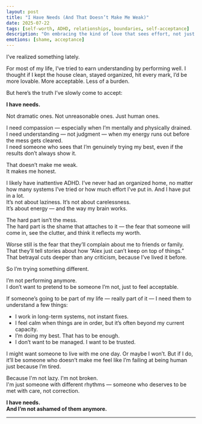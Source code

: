 ```yaml
---
layout: post
title: "I Have Needs (And That Doesn’t Make Me Weak)"
date: 2025-07-22
tags: [self-worth, ADHD, relationships, boundaries, self-acceptance]
description: "On embracing the kind of love that sees effort, not just output."
emotions: [shame, acceptance]
---
```


I’ve realized something lately.

For most of my life, I’ve tried to earn understanding by performing well. I thought if I kept the house clean, stayed organized, hit every mark, I’d be more lovable. More acceptable. Less of a burden.

But here’s the truth I’ve slowly come to accept:

**I have needs.**

Not dramatic ones. Not unreasonable ones. Just human ones.

I need compassion — especially when I’m mentally and physically drained.  
I need understanding — not judgment — when my energy runs out before the mess gets cleared.  
I need someone who sees that I’m genuinely trying my best, even if the results don’t always show it.

That doesn’t make me weak.  
It makes me honest.

I likely have inattentive ADHD. I’ve never had an organized home, no matter how many systems I’ve tried or how much effort I’ve put in. And I have put in a lot.  
It’s not about laziness. It’s not about carelessness.  
It’s about energy — and the way my brain works.

The hard part isn’t the mess.  
The hard part is the shame that attaches to it — the fear that someone will come in, see the clutter, and think it reflects my worth.

Worse still is the fear that they’ll complain about me to friends or family. That they’ll tell stories about how “Alex just can’t keep on top of things.” That betrayal cuts deeper than any criticism, because I’ve lived it before.

So I’m trying something different.

I’m not performing anymore.  
I don’t want to pretend to be someone I’m not, just to feel acceptable.

If someone’s going to be part of my life — really part of it — I need them to understand a few things:

- I work in long-term systems, not instant fixes.
- I feel calm when things are in order, but it’s often beyond my current capacity.
- I’m doing my best. That has to be enough.
- I don’t want to be managed. I want to be trusted.

I might want someone to live with me one day. Or maybe I won’t. But if I do, it’ll be someone who doesn’t make me feel like I’m failing at being human just because I’m tired.

Because I'm not lazy. I'm not broken.  
I'm just someone with different rhythms — someone who deserves to be met with care, not correction.

**I have needs.  
And I’m not ashamed of them anymore.**


---